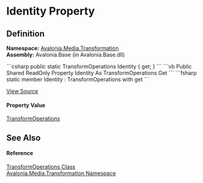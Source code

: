 # Identity Property




## Definition
**Namespace:** <a href="N_Avalonia_Media_Transformation">Avalonia.Media.Transformation</a>  
**Assembly:** Avalonia.Base (in Avalonia.Base.dll)

<Tabs groupId="api-code-preview">
<TabItem value="csharp" label="C#">
```csharp
public static TransformOperations Identity { get; }
```
</TabItem>
<TabItem value="vb" label="VB">
```vb
Public Shared ReadOnly Property Identity As TransformOperations
	Get
```
</TabItem>
<TabItem value="fsharp" label="F#">
```fsharp
static member Identity : TransformOperations with get
```
</TabItem>
</Tabs>



<a href="https://github.com/AvaloniaUI/Avalonia/tree/master/src/Avalonia.Base/Media/Transformation/TransformOperations.cs#L12" title="View the source code">View Source</a>



#### Property Value
<a href="T_Avalonia_Media_Transformation_TransformOperations">TransformOperations</a>

## See Also


#### Reference
<a href="T_Avalonia_Media_Transformation_TransformOperations">TransformOperations Class</a>  
<a href="N_Avalonia_Media_Transformation">Avalonia.Media.Transformation Namespace</a>  

